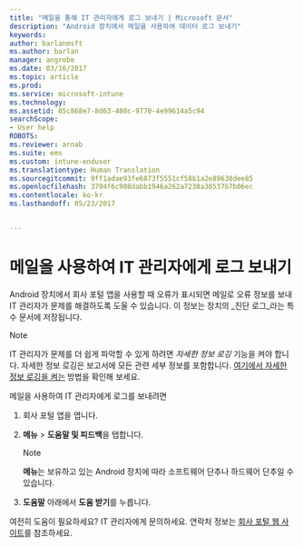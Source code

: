 ```yaml
---
title: "메일을 통해 IT 관리자에게 로그 보내기 | Microsoft 문서"
description: "Android 장치에서 메일을 사용하여 데이터 로그 보내기"
keywords: 
author: barlanmsft
ms.author: barlan
manager: angrobe
ms.date: 03/16/2017
ms.topic: article
ms.prod: 
ms.service: microsoft-intune
ms.technology: 
ms.assetid: 85c868e7-8d63-480c-9770-4e99614a5c94
searchScope:
- User help
ROBOTS: 
ms.reviewer: arnab
ms.suite: ems
ms.custom: intune-enduser
ms.translationtype: Human Translation
ms.sourcegitcommit: 9ff1adae93fe6873f5551cf58b1a2e89638dee85
ms.openlocfilehash: 3794f6c908dabb1946a262a7238a38537b7b06ec
ms.contentlocale: ko-kr
ms.lasthandoff: 05/23/2017


---
```



# <a name="send-logs-to-your-it-admin-using-email"></a>메일을 사용하여 IT 관리자에게 로그 보내기

Android 장치에서 회사 포털 앱을 사용할 때 오류가 표시되면 메일로 오류 정보를 보내 IT 관리자가 문제를 해결하도록 도울 수 있습니다. 이 정보는 장치의 _진단 로그_라는 특수 문서에 저장됩니다.

> [!Note]
> IT 관리자가 문제를 더 쉽게 파악할 수 있게 하려면 _자세한 정보 로깅_ 기능을 켜야 합니다. 자세한 정보 로깅은 보고서에 모든 관련 세부 정보를 포함합니다. [여기에서 자세한 정보 로깅을 켜는](use-verbose-logging-to-help-your-it-administrator-fix-device-issues-android.md) 방법을 확인해 보세요.

메일을 사용하여 IT 관리자에게 로그를 보내려면

1.  회사 포털 앱을 엽니다.

2.  **메뉴** >  **도움말 및 피드백**을 탭합니다.

    > [!NOTE]
    > **메뉴**는 보유하고 있는 Android 장치에 따라 소프트웨어 단추나 하드웨어 단추일 수 있습니다.

3.  **도움말** 아래에서 **도움 받기**를 누릅니다.

여전히 도움이 필요하세요? IT 관리자에게 문의하세요. 연락처 정보는 [회사 포털 웹 사이트](http://portal.manage.microsoft.com)를 참조하세요.

